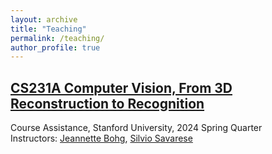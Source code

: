 ```yaml
---
layout: archive
title: "Teaching"
permalink: /teaching/
author_profile: true
---
```


## [CS231A Computer Vision, From 3D Reconstruction to Recognition](https://web.stanford.edu/class/cs231a/)
Course Assistance, Stanford University, 2024 Spring Quarter<br />
Instructors: [Jeannette Bohg](https://web.stanford.edu/~bohg/), [Silvio Savarese](https://wayback.stanford.edu/was/20180314115226mp_/http://cvgl.stanford.edu/silvio/)
